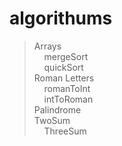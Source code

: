 # algorithums
> Arrays<br>
&nbsp;&nbsp;&nbsp;&nbsp;mergeSort<br>
&nbsp;&nbsp;&nbsp;&nbsp;quickSort<br>
> Roman Letters<br>
&nbsp;&nbsp;&nbsp;&nbsp;romanToInt<br>
&nbsp;&nbsp;&nbsp;&nbsp;intToRoman<br>
>Palindrome<br>
>TwoSum<br>
&nbsp;&nbsp;&nbsp;&nbsp;ThreeSum<br>
